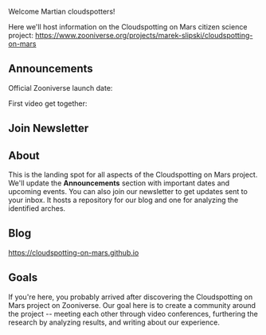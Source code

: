 Welcome Martian cloudspotters!

Here we'll host information on the Cloudspotting on Mars citizen science project: https://www.zooniverse.org/projects/marek-slipski/cloudspotting-on-mars

## Announcements
Official Zooniverse launch date:

First video get together: 

## Join Newsletter

## About
This is the landing spot for all aspects of the Cloudspotting on Mars project. We'll update the **Announcements** section with important dates and upcoming events. You can also join our newsletter to get updates sent to your inbox. It hosts a repository for our blog and one for analyzing the identified arches.

## Blog
https://cloudspotting-on-mars.github.io

## Goals
If you're here, you probably arrived after discovering the Cloudspotting on Mars project on Zooniverse. Our goal here is to create a community around the project -- meeting each other through video conferences, furthering the research by analyzing results, and writing about our experience.
